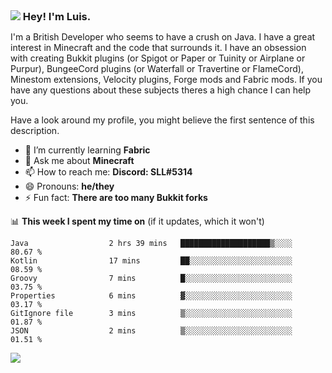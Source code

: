<h3 style="margin: auto;"><img src="https://avatars.githubusercontent.com/u/39528861?s=48&v=4" ></img> Hey! I'm Luis.</h3>

I'm a British Developer who seems to have a crush on Java. I have a great interest in Minecraft and the code that surrounds it. I have an obsession with creating Bukkit plugins (or Spigot or Paper or Tuinity or Airplane or Purpur), BungeeCord plugins (or Waterfall or Travertine or FlameCord), Minestom extensions, Velocity plugins, Forge mods and Fabric mods. If you have any questions about these subjects theres a high chance I can help you.
  
Have a look around my profile, you might believe the first sentence of this description.

- 🌱 I’m currently learning **Fabric**
- 💬 Ask me about **Minecraft**
- 📫 How to reach me: **Discord: SLL#5314**
- 😄 Pronouns: **he/they**
- ⚡ Fun fact: **There are too many Bukkit forks**

📊 **This week I spent my time on** (if it updates, which it won't)
<!--START_SECTION:waka-->

```text
Java                  2 hrs 39 mins   ████████████████████▒░░░░   80.67 %
Kotlin                17 mins         ██░░░░░░░░░░░░░░░░░░░░░░░   08.59 %
Groovy                7 mins          █░░░░░░░░░░░░░░░░░░░░░░░░   03.75 %
Properties            6 mins          ▓░░░░░░░░░░░░░░░░░░░░░░░░   03.17 %
GitIgnore file        3 mins          ▒░░░░░░░░░░░░░░░░░░░░░░░░   01.87 %
JSON                  2 mins          ▒░░░░░░░░░░░░░░░░░░░░░░░░   01.51 %
```

<!--END_SECTION:waka-->

<a href="https://sllcoding.dev"><img src="https://github-readme-stats.vercel.app/api?username=SLLCoding&show_icons=true&theme=great-gatsby" /></a>
